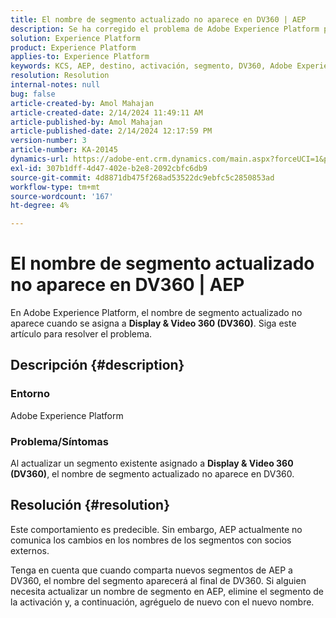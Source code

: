 ```yaml
---
title: El nombre de segmento actualizado no aparece en DV360 | AEP
description: Se ha corregido el problema de Adobe Experience Platform por el que el nombre de segmento actualizado no aparecía en DV360. Elimine el segmento y agréguelo de nuevo con un nombre nuevo.
solution: Experience Platform
product: Experience Platform
applies-to: Experience Platform
keywords: KCS, AEP, destino, activación, segmento, DV360, Adobe Experience Platform
resolution: Resolution
internal-notes: null
bug: false
article-created-by: Amol Mahajan
article-created-date: 2/14/2024 11:49:11 AM
article-published-by: Amol Mahajan
article-published-date: 2/14/2024 12:17:59 PM
version-number: 3
article-number: KA-20145
dynamics-url: https://adobe-ent.crm.dynamics.com/main.aspx?forceUCI=1&pagetype=entityrecord&etn=knowledgearticle&id=ac18790e-2fcb-ee11-9079-6045bd006ce9
exl-id: 307b1dff-4d47-402e-b2e8-2092cbfc6db9
source-git-commit: 4d8871db475f268ad53522dc9ebfc5c2850853ad
workflow-type: tm+mt
source-wordcount: '167'
ht-degree: 4%

---
```


# El nombre de segmento actualizado no aparece en DV360 | AEP


En Adobe Experience Platform, el nombre de segmento actualizado no aparece cuando se asigna a <b>Display &amp; Video 360 (DV360)</b>. Siga este artículo para resolver el problema.

## Descripción {#description}


### <b>Entorno</b>

Adobe Experience Platform



### <b>Problema/Síntomas</b>

Al actualizar un segmento existente asignado a <b>Display &amp; Video 360 (DV360)</b>, el nombre de segmento actualizado no aparece en DV360.


## Resolución {#resolution}


Este comportamiento es predecible. Sin embargo, AEP actualmente no comunica los cambios en los nombres de los segmentos con socios externos.



Tenga en cuenta que cuando comparta nuevos segmentos de AEP a DV360, el nombre del segmento aparecerá al final de DV360. Si alguien necesita actualizar un nombre de segmento en AEP, elimine el segmento de la activación y, a continuación, agréguelo de nuevo con el nuevo nombre.
